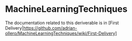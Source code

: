# MachineLearningTechniques
The documentation related to this deriverable is in [First Delivery|https://github.com/adrian-ollero/MachineLearningTechniques/wiki/First-Delivery]

